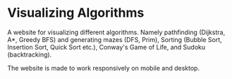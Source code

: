 # Visualizing Algorithms

A website for visualizing different algorithms. 
Namely pathfinding (Dijkstra, A*, Greedy BFS) and generating mazes (DFS, Prim), Sorting (Bubble Sort, Insertion Sort, Quick Sort etc.), Conway's Game of Life, and Sudoku (backtracking).

The website is made to work responsively on mobile and desktop.
